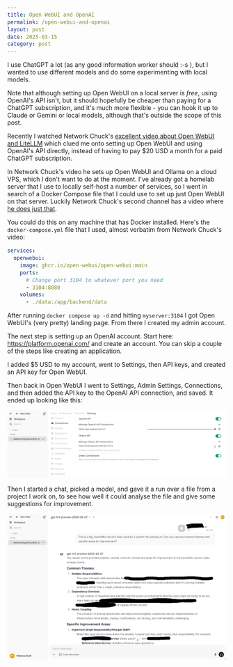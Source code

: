 ```yaml
---
title: Open WebUI and OpenAI
permalink: /open-webui-and-openai
layout: post
date: 2025-03-15
category: post
---
```


I use ChatGPT a lot (as any good information worker should :-s ), but I wanted to use different models and do some experimenting with local models.

Note that although setting up Open WebUI on a local server is *free*, using OpenAI's API isn't, but it should hopefully be cheaper than paying for a ChatGPT subscription, and it's much more flexible - you can hook it up to Claude or Gemini or local models, although that's outside the scope of this post.

Recently I watched Network Chuck's [excellent video about Open WebUI and LiteLLM](https://www.youtube.com/watch?v=nQCOTzS5oU0) which clued me onto setting up Open WebUI and using OpenAI's API directly, instead of having to pay $20 USD a month for a paid ChatGPT subscription.

In Network Chuck's video he sets up Open WebUI and Ollama on a cloud VPS, which I don't want to do at the moment. I've already got a homelab server that I use to locally self-host a number of services, so I went in search of a Docker Compose file that I could use to set up just Open WebUI on that server. Luckily Network Chuck's second channel has a video where [he does just that](https://www.youtube.com/watch?v=JJ_0-pAOIEk).

You could do this on any machine that has Docker installed. Here's the `docker-compose.yml` file that I used, almost verbatim from Network Chuck's video:

```yaml
services:
  openwebui:
    image: ghcr.io/open-webui/open-webui:main
    ports:
      # Change port 3104 to whatever port you need
      - 3104:8080
    volumes:
      - ./data:/app/backend/data
```

After running `docker compose up -d` and hitting `myserver:3104` I got Open WebUI's (very pretty) landing page. From there I created my admin account.

The next step is setting up an OpenAI account. Start here: <https://platform.openai.com/> and create an account. You can skip a couple of the steps like creating an application.

I added $5 USD to my account, went to Settings, then API keys, and created an API key for Open WebUI.

Then back in Open WebUI I went to Settings, Admin Settings, Connections, and then added the API key to the OpenAI API connection, and saved. It ended up looking like this:

![Open WebUI settings](/images/2025-03-15-open-webui-and-openai/open-webui-settings.png)

Then I started a chat, picked a model, and gave it a run over a file from a project I work on, to see how well it could analyse the file and give some suggestions for improvement.

![Code analysis using gpt-4.5-preview-2025-02-27](/images/2025-03-15-open-webui-and-openai/code-analysis.png)


